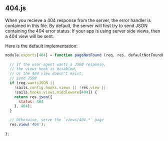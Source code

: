 ## 404.js

When you recieve a 404 response from the server, the error handler is contained in this file. By default, the server will first try to send JSON containing the 404 error status. If your app is using server side views, then a 404 view will be sent. 

Here is the default implementation:

```javascript
module.exports[404] = function pageNotFound (req, res, defaultNotFoundBehavior) {
  
  // If the user-agent wants a JSON response,
  // the views hook is disabled,
  // or the 404 view doesn't exist,
  // send JSON
  if (req.wantsJSON || 
    !sails.config.hooks.views || !res.view ||
    !sails.hooks.views.middleware[404]) {
    return res.json({
      status: 404
    }, 404);
  }

  // Otherwise, serve the `views/404.*` page
  res.view('404');
  
};
```
